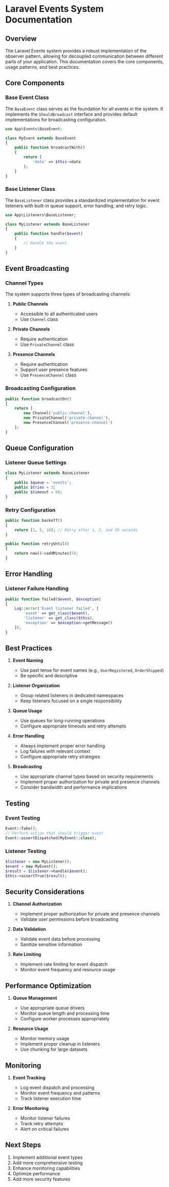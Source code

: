 # Laravel Events System Documentation

## Overview
The Laravel Events system provides a robust implementation of the observer pattern, allowing for decoupled communication between different parts of your application. This documentation covers the core components, usage patterns, and best practices.

## Core Components

### Base Event Class
The `BaseEvent` class serves as the foundation for all events in the system. It implements the `ShouldBroadcast` interface and provides default implementations for broadcasting configuration.

```php
use App\Events\BaseEvent;

class MyEvent extends BaseEvent
{
    public function broadcastWith()
    {
        return [
            'data' => $this->data
        ];
    }
}
```

### Base Listener Class
The `BaseListener` class provides a standardized implementation for event listeners with built-in queue support, error handling, and retry logic.

```php
use App\Listeners\BaseListener;

class MyListener extends BaseListener
{
    public function handle($event)
    {
        // Handle the event
    }
}
```

## Event Broadcasting

### Channel Types
The system supports three types of broadcasting channels:

1. **Public Channels**
   - Accessible to all authenticated users
   - Use `Channel` class

2. **Private Channels**
   - Require authentication
   - Use `PrivateChannel` class

3. **Presence Channels**
   - Require authentication
   - Support user presence features
   - Use `PresenceChannel` class

### Broadcasting Configuration
```php
public function broadcastOn()
{
    return [
        new Channel('public-channel'),
        new PrivateChannel('private-channel'),
        new PresenceChannel('presence-channel')
    ];
}
```

## Queue Configuration

### Listener Queue Settings
```php
class MyListener extends BaseListener
{
    public $queue = 'events';
    public $tries = 3;
    public $timeout = 60;
}
```

### Retry Configuration
```php
public function backoff()
{
    return [1, 5, 10]; // Retry after 1, 5, and 10 seconds
}

public function retryUntil()
{
    return now()->addMinutes(5);
}
```

## Error Handling

### Listener Failure Handling
```php
public function failed($event, $exception)
{
    Log::error('Event listener failed', [
        'event' => get_class($event),
        'listener' => get_class($this),
        'exception' => $exception->getMessage()
    ]);
}
```

## Best Practices

1. **Event Naming**
   - Use past tense for event names (e.g., `UserRegistered`, `OrderShipped`)
   - Be specific and descriptive

2. **Listener Organization**
   - Group related listeners in dedicated namespaces
   - Keep listeners focused on a single responsibility

3. **Queue Usage**
   - Use queues for long-running operations
   - Configure appropriate timeouts and retry attempts

4. **Error Handling**
   - Always implement proper error handling
   - Log failures with relevant context
   - Configure appropriate retry strategies

5. **Broadcasting**
   - Use appropriate channel types based on security requirements
   - Implement proper authorization for private and presence channels
   - Consider bandwidth and performance implications

## Testing

### Event Testing
```php
Event::fake();
// Perform action that should trigger event
Event::assertDispatched(MyEvent::class);
```

### Listener Testing
```php
$listener = new MyListener();
$event = new MyEvent();
$result = $listener->handle($event);
$this->assertTrue($result);
```

## Security Considerations

1. **Channel Authorization**
   - Implement proper authorization for private and presence channels
   - Validate user permissions before broadcasting

2. **Data Validation**
   - Validate event data before processing
   - Sanitize sensitive information

3. **Rate Limiting**
   - Implement rate limiting for event dispatch
   - Monitor event frequency and resource usage

## Performance Optimization

1. **Queue Management**
   - Use appropriate queue drivers
   - Monitor queue length and processing time
   - Configure worker processes appropriately

2. **Resource Usage**
   - Monitor memory usage
   - Implement proper cleanup in listeners
   - Use chunking for large datasets

## Monitoring

1. **Event Tracking**
   - Log event dispatch and processing
   - Monitor event frequency and patterns
   - Track listener execution time

2. **Error Monitoring**
   - Monitor listener failures
   - Track retry attempts
   - Alert on critical failures

## Next Steps

1. Implement additional event types
2. Add more comprehensive testing
3. Enhance monitoring capabilities
4. Optimize performance
5. Add more security features 